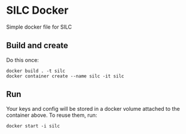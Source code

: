 # SILC Docker
Simple docker file for SILC 

## Build and create
Do this once:

    docker build . -t silc
    docker container create --name silc -it silc

## Run
Your keys and config will be stored in a docker volume attached to the container above.  To reuse them, run:

    docker start -i silc
